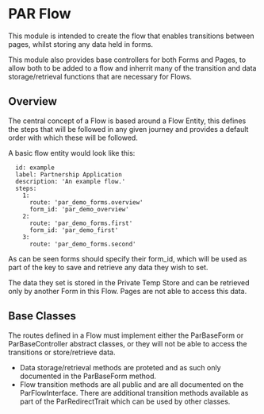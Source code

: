 # PAR Flow 
This module is intended to create the flow that enables transitions between pages, whilst storing any data held in forms.

This module also provides base controllers for both Forms and Pages, to allow both to be added to a flow and inherrit many of the transition and data storage/retrieval functions that are necessary for Flows.

## Overview
The central concept of a Flow is based around a Flow Entity, this defines the steps that will be followed in any given journey and provides a default order with which these will be followed.

A basic flow entity would look like this:

```
  id: example
  label: Partnership Application
  description: 'An example flow.'
  steps:
    1:
      route: 'par_demo_forms.overview'
      form_id: 'par_demo_overview'
    2:
      route: 'par_demo_forms.first'
      form_id: 'par_demo_first'
    3:
      route: 'par_demo_forms.second'
```

As can be seen forms should specify their form_id, which will be used as part of the key to save and retrieve any data they wish to set.

The data they set is stored in the Private Temp Store and can be retrieved only by another Form in this Flow. Pages are not able to access this data.

## Base Classes
The routes defined in a Flow must implement either the ParBaseForm or ParBaseController abstract classes, or they will not be able to access the transitions or store/retrieve data.

* Data storage/retrieval methods are proteted and as such only documented in the ParBaseForm method.
* Flow transition methods are all public and are all documented on the ParFlowInterface. There are additional transition methods available as part of the ParRedirectTrait which can be used by other classes.
